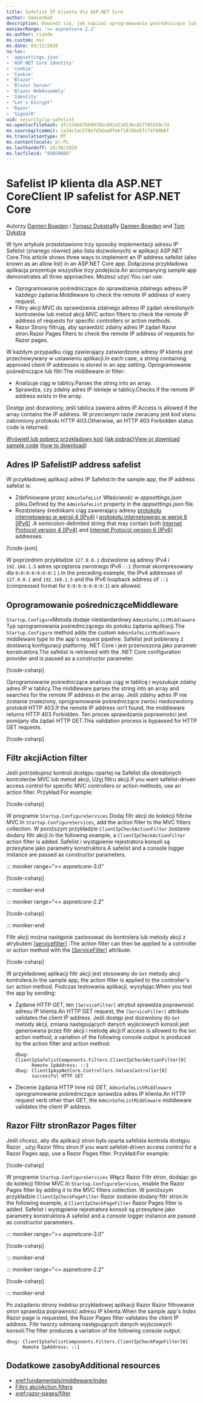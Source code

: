 ```yaml
---
title: Safelist IP klienta dla ASP.NET Core
author: damienbod
description: Dowiedz się, jak napisać oprogramowanie pośredniczące lub filtry akcji, aby zweryfikować zdalne adresy IP w odniesieniu do listy zatwierdzonych adresów IP.
monikerRange: '>= aspnetcore-2.1'
ms.author: riande
ms.custom: mvc
ms.date: 03/12/2020
no-loc:
- 'appsettings.json'
- 'ASP.NET Core Identity'
- 'cookie'
- 'Cookie'
- 'Blazor'
- 'Blazor Server'
- 'Blazor WebAssembly'
- 'Identity'
- "Let's Encrypt"
- 'Razor'
- 'SignalR'
uid: security/ip-safelist
ms.openlocfilehash: dfc134b97bb0976bc682a53d536cd27785550c7d
ms.sourcegitcommit: ca34c1ac578e7d3daa0febf1810ba5fc74f60bbf
ms.translationtype: MT
ms.contentlocale: pl-PL
ms.lasthandoff: 10/30/2020
ms.locfileid: "93059666"
---
```

# <a name="client-ip-safelist-for-aspnet-core"></a><span data-ttu-id="ec84c-103">Safelist IP klienta dla ASP.NET Core</span><span class="sxs-lookup"><span data-stu-id="ec84c-103">Client IP safelist for ASP.NET Core</span></span>

<span data-ttu-id="ec84c-104">Autorzy [Damien Bowden](https://twitter.com/damien_bod) i [Tomasz Dykstra](https://github.com/tdykstra)</span><span class="sxs-lookup"><span data-stu-id="ec84c-104">By [Damien Bowden](https://twitter.com/damien_bod) and [Tom Dykstra](https://github.com/tdykstra)</span></span>
 
<span data-ttu-id="ec84c-105">W tym artykule przedstawiono trzy sposoby implementacji adresu IP Safelist (znanego również jako lista dozwolonych) w aplikacji ASP.NET Core.</span><span class="sxs-lookup"><span data-stu-id="ec84c-105">This article shows three ways to implement an IP address safelist (also known as an allow list) in an ASP.NET Core app.</span></span> <span data-ttu-id="ec84c-106">Dołączona przykładowa aplikacja prezentuje wszystkie trzy podejścia.</span><span class="sxs-lookup"><span data-stu-id="ec84c-106">An accompanying sample app demonstrates all three approaches.</span></span> <span data-ttu-id="ec84c-107">Możesz użyć:</span><span class="sxs-lookup"><span data-stu-id="ec84c-107">You can use:</span></span>

* <span data-ttu-id="ec84c-108">Oprogramowanie pośredniczące do sprawdzenia zdalnego adresu IP każdego żądania.</span><span class="sxs-lookup"><span data-stu-id="ec84c-108">Middleware to check the remote IP address of every request.</span></span>
* <span data-ttu-id="ec84c-109">Filtry akcji MVC do sprawdzenia zdalnego adresu IP żądań określonych kontrolerów lub metod akcji.</span><span class="sxs-lookup"><span data-stu-id="ec84c-109">MVC action filters to check the remote IP address of requests for specific controllers or action methods.</span></span>
* <span data-ttu-id="ec84c-110">Razor Strony filtrują, aby sprawdzić zdalny adres IP żądań Razor stron.</span><span class="sxs-lookup"><span data-stu-id="ec84c-110">Razor Pages filters to check the remote IP address of requests for Razor pages.</span></span>

<span data-ttu-id="ec84c-111">W każdym przypadku ciąg zawierający zatwierdzone adresy IP klienta jest przechowywany w ustawieniu aplikacji.</span><span class="sxs-lookup"><span data-stu-id="ec84c-111">In each case, a string containing approved client IP addresses is stored in an app setting.</span></span> <span data-ttu-id="ec84c-112">Oprogramowanie pośredniczące lub filtr:</span><span class="sxs-lookup"><span data-stu-id="ec84c-112">The middleware or filter:</span></span>

* <span data-ttu-id="ec84c-113">Analizuje ciąg w tablicy.</span><span class="sxs-lookup"><span data-stu-id="ec84c-113">Parses the string into an array.</span></span> 
* <span data-ttu-id="ec84c-114">Sprawdza, czy zdalny adres IP istnieje w tablicy.</span><span class="sxs-lookup"><span data-stu-id="ec84c-114">Checks if the remote IP address exists in the array.</span></span>

<span data-ttu-id="ec84c-115">Dostęp jest dozwolony, jeśli tablica zawiera adres IP.</span><span class="sxs-lookup"><span data-stu-id="ec84c-115">Access is allowed if the array contains the IP address.</span></span> <span data-ttu-id="ec84c-116">W przeciwnym razie zwracany jest kod stanu zabroniony protokołu HTTP 403.</span><span class="sxs-lookup"><span data-stu-id="ec84c-116">Otherwise, an HTTP 403 Forbidden status code is returned.</span></span>

<span data-ttu-id="ec84c-117">[Wyświetl lub pobierz przykładowy kod](https://github.com/dotnet/AspNetCore.Docs/tree/master/aspnetcore/security/ip-safelist/samples) ([jak pobrać](xref:index#how-to-download-a-sample))</span><span class="sxs-lookup"><span data-stu-id="ec84c-117">[View or download sample code](https://github.com/dotnet/AspNetCore.Docs/tree/master/aspnetcore/security/ip-safelist/samples) ([how to download](xref:index#how-to-download-a-sample))</span></span>

## <a name="ip-address-safelist"></a><span data-ttu-id="ec84c-118">Adres IP Safelist</span><span class="sxs-lookup"><span data-stu-id="ec84c-118">IP address safelist</span></span>

<span data-ttu-id="ec84c-119">W przykładowej aplikacji adres IP Safelist:</span><span class="sxs-lookup"><span data-stu-id="ec84c-119">In the sample app, the IP address safelist is:</span></span>

* <span data-ttu-id="ec84c-120">Zdefiniowane przez `AdminSafeList` Właściwość w *appsettings.json* pliku.</span><span class="sxs-lookup"><span data-stu-id="ec84c-120">Defined by the `AdminSafeList` property in the *appsettings.json* file.</span></span>
* <span data-ttu-id="ec84c-121">Rozdzielany średnikami ciąg zawierający adresy [protokołu internetowego w wersji 4 (IPv4)](https://wikipedia.org/wiki/IPv4) i [protokołu internetowego w wersji 6 (IPv6)](https://wikipedia.org/wiki/IPv6) .</span><span class="sxs-lookup"><span data-stu-id="ec84c-121">A semicolon-delimited string that may contain both [Internet Protocol version 4 (IPv4)](https://wikipedia.org/wiki/IPv4) and [Internet Protocol version 6 (IPv6)](https://wikipedia.org/wiki/IPv6) addresses.</span></span>

[!code-json[](ip-safelist/samples/3.x/ClientIpAspNetCore/appsettings.json?range=1-3&highlight=2)]

<span data-ttu-id="ec84c-122">W poprzednim przykładzie `127.0.0.1` dozwolone są adresy IPv4 i `192.168.1.5` adres sprzężenia zwrotnego IPv6 `::1` (format skompresowany dla `0:0:0:0:0:0:0:1` ).</span><span class="sxs-lookup"><span data-stu-id="ec84c-122">In the preceding example, the IPv4 addresses of `127.0.0.1` and `192.168.1.5` and the IPv6 loopback address of `::1` (compressed format for `0:0:0:0:0:0:0:1`) are allowed.</span></span>

## <a name="middleware"></a><span data-ttu-id="ec84c-123">Oprogramowanie pośredniczące</span><span class="sxs-lookup"><span data-stu-id="ec84c-123">Middleware</span></span>

<span data-ttu-id="ec84c-124">`Startup.Configure`Metoda dodaje niestandardowy `AdminSafeListMiddleware` Typ oprogramowania pośredniczącego do potoku żądania aplikacji.</span><span class="sxs-lookup"><span data-stu-id="ec84c-124">The `Startup.Configure` method adds the custom `AdminSafeListMiddleware` middleware type to the app's request pipeline.</span></span> <span data-ttu-id="ec84c-125">Safelist jest pobierany z dostawcą konfiguracji platformy .NET Core i jest przenoszona jako parametr konstruktora.</span><span class="sxs-lookup"><span data-stu-id="ec84c-125">The safelist is retrieved with the .NET Core configuration provider and is passed as a constructor parameter.</span></span>

[!code-csharp[](ip-safelist/samples/3.x/ClientIpAspNetCore/Startup.cs?name=snippet_ConfigureAddMiddleware)]

<span data-ttu-id="ec84c-126">Oprogramowanie pośredniczące analizuje ciąg w tablicę i wyszukuje zdalny adres IP w tablicy.</span><span class="sxs-lookup"><span data-stu-id="ec84c-126">The middleware parses the string into an array and searches for the remote IP address in the array.</span></span> <span data-ttu-id="ec84c-127">Jeśli zdalny adres IP nie zostanie znaleziony, oprogramowanie pośredniczące zwróci niedozwolony protokół HTTP 403.</span><span class="sxs-lookup"><span data-stu-id="ec84c-127">If the remote IP address isn't found, the middleware returns HTTP 403 Forbidden.</span></span> <span data-ttu-id="ec84c-128">Ten proces sprawdzania poprawności jest pomijany dla żądań HTTP GET.</span><span class="sxs-lookup"><span data-stu-id="ec84c-128">This validation process is bypassed for HTTP GET requests.</span></span>

[!code-csharp[](ip-safelist/samples/Shared/ClientIpSafelistComponents/Middlewares/AdminSafeListMiddleware.cs?name=snippet_ClassOnly)]

## <a name="action-filter"></a><span data-ttu-id="ec84c-129">Filtr akcji</span><span class="sxs-lookup"><span data-stu-id="ec84c-129">Action filter</span></span>

<span data-ttu-id="ec84c-130">Jeśli potrzebujesz kontroli dostępu opartej na Safelist dla określonych kontrolerów MVC lub metod akcji, Użyj filtru akcji.</span><span class="sxs-lookup"><span data-stu-id="ec84c-130">If you want safelist-driven access control for specific MVC controllers or action methods, use an action filter.</span></span> <span data-ttu-id="ec84c-131">Przykład:</span><span class="sxs-lookup"><span data-stu-id="ec84c-131">For example:</span></span>

[!code-csharp[](ip-safelist/samples/Shared/ClientIpSafelistComponents/Filters/ClientIpCheckActionFilter.cs?name=snippet_ClassOnly)]

<span data-ttu-id="ec84c-132">W programie `Startup.ConfigureServices` Dodaj filtr akcji do kolekcji filtrów MVC.</span><span class="sxs-lookup"><span data-stu-id="ec84c-132">In `Startup.ConfigureServices`, add the action filter to the MVC filters collection.</span></span> <span data-ttu-id="ec84c-133">W poniższym przykładzie `ClientIpCheckActionFilter` zostanie dodany filtr akcji.</span><span class="sxs-lookup"><span data-stu-id="ec84c-133">In the following example, a `ClientIpCheckActionFilter` action filter is added.</span></span> <span data-ttu-id="ec84c-134">Safelist i wystąpienie rejestratora konsoli są przesyłane jako parametry konstruktora.</span><span class="sxs-lookup"><span data-stu-id="ec84c-134">A safelist and a console logger instance are passed as constructor parameters.</span></span>

::: moniker range=">= aspnetcore-3.0"

[!code-csharp[](ip-safelist/samples/3.x/ClientIpAspNetCore/Startup.cs?name=snippet_ConfigureServicesActionFilter)]

::: moniker-end

::: moniker range="<= aspnetcore-2.2"

[!code-csharp[](ip-safelist/samples/2.x/ClientIpAspNetCore/Startup.cs?name=snippet_ConfigureServicesActionFilter)]

::: moniker-end

<span data-ttu-id="ec84c-135">Filtr akcji można następnie zastosować do kontrolera lub metody akcji z atrybutem [[servicefilter]](xref:Microsoft.AspNetCore.Mvc.ServiceFilterAttribute) :</span><span class="sxs-lookup"><span data-stu-id="ec84c-135">The action filter can then be applied to a controller or action method with the [[ServiceFilter]](xref:Microsoft.AspNetCore.Mvc.ServiceFilterAttribute) attribute:</span></span>

[!code-csharp[](ip-safelist/samples/3.x/ClientIpAspNetCore/Controllers/ValuesController.cs?name=snippet_ActionFilter&highlight=1)]

<span data-ttu-id="ec84c-136">W przykładowej aplikacji filtr akcji jest stosowany do `Get` metody akcji kontrolera.</span><span class="sxs-lookup"><span data-stu-id="ec84c-136">In the sample app, the action filter is applied to the controller's `Get` action method.</span></span> <span data-ttu-id="ec84c-137">Podczas testowania aplikacji, wysyłając:</span><span class="sxs-lookup"><span data-stu-id="ec84c-137">When you test the app by sending:</span></span>

* <span data-ttu-id="ec84c-138">Żądanie HTTP GET, ten `[ServiceFilter]` atrybut sprawdza poprawność adresu IP klienta.</span><span class="sxs-lookup"><span data-stu-id="ec84c-138">An HTTP GET request, the `[ServiceFilter]` attribute validates the client IP address.</span></span> <span data-ttu-id="ec84c-139">Jeśli dostęp jest dozwolony do `Get` metody akcji, zmiana następujących danych wyjściowych konsoli jest generowana przez filtr akcji i metodę akcji:</span><span class="sxs-lookup"><span data-stu-id="ec84c-139">If access is allowed to the `Get` action method, a variation of the following console output is produced by the action filter and action method:</span></span>

    ```
    dbug: ClientIpSafelistComponents.Filters.ClientIpCheckActionFilter[0]
          Remote IpAddress: ::1
    dbug: ClientIpAspNetCore.Controllers.ValuesController[0]
          successful HTTP GET    
    ```

* <span data-ttu-id="ec84c-140">Zlecenie żądania HTTP inne niż GET, `AdminSafeListMiddleware` oprogramowanie pośredniczące sprawdza adres IP klienta.</span><span class="sxs-lookup"><span data-stu-id="ec84c-140">An HTTP request verb other than GET, the `AdminSafeListMiddleware` middleware validates the client IP address.</span></span>

## <a name="no-locrazor-pages-filter"></a><span data-ttu-id="ec84c-141">Razor Filtr stron</span><span class="sxs-lookup"><span data-stu-id="ec84c-141">Razor Pages filter</span></span>

<span data-ttu-id="ec84c-142">Jeśli chcesz, aby dla aplikacji stron była oparta safelista kontrola dostępu Razor , użyj Razor filtru stron.</span><span class="sxs-lookup"><span data-stu-id="ec84c-142">If you want safelist-driven access control for a Razor Pages app, use a Razor Pages filter.</span></span> <span data-ttu-id="ec84c-143">Przykład:</span><span class="sxs-lookup"><span data-stu-id="ec84c-143">For example:</span></span>

[!code-csharp[](ip-safelist/samples/Shared/ClientIpSafelistComponents/Filters/ClientIpCheckPageFilter.cs?name=snippet_ClassOnly)]

<span data-ttu-id="ec84c-144">W programie `Startup.ConfigureServices` Włącz Razor Filtr stron, dodając go do kolekcji filtrów MVC.</span><span class="sxs-lookup"><span data-stu-id="ec84c-144">In `Startup.ConfigureServices`, enable the Razor Pages filter by adding it to the MVC filters collection.</span></span> <span data-ttu-id="ec84c-145">W poniższym przykładzie `ClientIpCheckPageFilter` Razor zostanie dodany filtr stron.</span><span class="sxs-lookup"><span data-stu-id="ec84c-145">In the following example, a `ClientIpCheckPageFilter` Razor Pages filter is added.</span></span> <span data-ttu-id="ec84c-146">Safelist i wystąpienie rejestratora konsoli są przesyłane jako parametry konstruktora.</span><span class="sxs-lookup"><span data-stu-id="ec84c-146">A safelist and a console logger instance are passed as constructor parameters.</span></span>

::: moniker range=">= aspnetcore-3.0"

[!code-csharp[](ip-safelist/samples/3.x/ClientIpAspNetCore/Startup.cs?name=snippet_ConfigureServicesPageFilter)]

::: moniker-end

::: moniker range="<= aspnetcore-2.2"

[!code-csharp[](ip-safelist/samples/2.x/ClientIpAspNetCore/Startup.cs?name=snippet_ConfigureServicesPageFilter)]

::: moniker-end

<span data-ttu-id="ec84c-147">Po zażądaniu strony *indeksu* przykładowej aplikacji Razor Razor filtrowanie stron sprawdza poprawność adresu IP klienta.</span><span class="sxs-lookup"><span data-stu-id="ec84c-147">When the sample app's *Index* Razor page is requested, the Razor Pages filter validates the client IP address.</span></span> <span data-ttu-id="ec84c-148">Filtr tworzy odmianę następujących danych wyjściowych konsoli:</span><span class="sxs-lookup"><span data-stu-id="ec84c-148">The filter produces a variation of the following console output:</span></span>

```
dbug: ClientIpSafelistComponents.Filters.ClientIpCheckPageFilter[0]
      Remote IpAddress: ::1
```

## <a name="additional-resources"></a><span data-ttu-id="ec84c-149">Dodatkowe zasoby</span><span class="sxs-lookup"><span data-stu-id="ec84c-149">Additional resources</span></span>

* <xref:fundamentals/middleware/index>
* [<span data-ttu-id="ec84c-150">Filtry akcji</span><span class="sxs-lookup"><span data-stu-id="ec84c-150">Action filters</span></span>](xref:mvc/controllers/filters#action-filters)
* <xref:razor-pages/filter>
